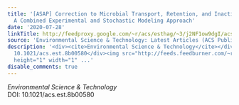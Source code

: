 ```yaml
---
title: '[ASAP] Correction to Microbial Transport, Retention, and Inactivation in Streams:
  A Combined Experimental and Stochastic Modeling Approach'
date: '2020-07-28'
linkTitle: http://feedproxy.google.com/~r/acs/esthag/~3/j2NF1ow9dgI/acs.est.8b00580
source: 'Environmental Science & Technology: Latest Articles (ACS Publications)'
description: '<div><cite>Environmental Science & Technology</cite></div><div>DOI:
  10.1021/acs.est.8b00580</div><img src="http://feeds.feedburner.com/~r/acs/esthag/~4/j2NF1ow9dgI"
  height="1" width="1" ...'
disable_comments: true
---
```

<div><cite>Environmental Science & Technology</cite></div><div>DOI: 10.1021/acs.est.8b00580</div><img src="http://feeds.feedburner.com/~r/acs/esthag/~4/j2NF1ow9dgI" height="1" width="1" ...